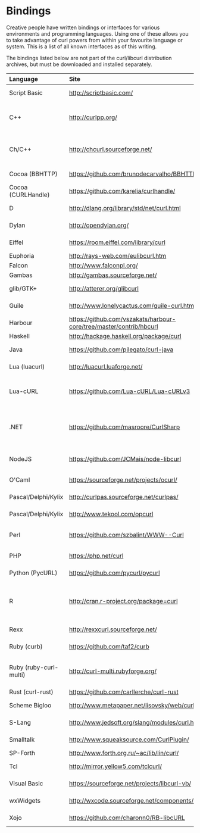 # Bindings

Creative people have written bindings or interfaces for various environments
and programming languages. Using one of these allows you to take advantage of
curl powers from within your favourite language or system. This is a list of
all known interfaces as of this writing.

The bindings listed below are not part of the curl/libcurl distribution
archives, but must be downloaded and installed separately.

| Language | Site | Author\(s\) |
| :--- | :--- | :--- |
| Script Basic | <http://scriptbasic.com/> | Peter Verhas |
| C++ | <http://curlpp.org/> | Jean-Philippe, Barrette-LaPierre |
| Ch/C++ | <http://chcurl.sourceforge.net/> | Stephen Nestinger, Jonathan Rogado |
| Cocoa \(BBHTTP\) | <https://github.com/brunodecarvalho/BBHTTP> | Bruno de Carvalho |
| Cocoa \(CURLHandle\) | <https://github.com/karelia/curlhandle/> | Dan Wood |
| D | <http://dlang.org/library/std/net/curl.html> | Kenneth Bogert |
| Dylan | <http://opendylan.org/> | Chris Double |
| Eiffel | <https://room.eiffel.com/library/curl> | Eiffel Software |
| Euphoria | <http://rays-web.com/eulibcurl.htm> | Ray Smith |
| Falcon | <http://www.falconpl.org/> | Falcon |
| Gambas | <http://gambas.sourceforge.net/> | Gambas |
| glib/GTK+ | <http://atterer.org/glibcurl> | Richard Atterer |
| Guile | <http://www.lonelycactus.com/guile-curl.html> | Michael L. Gran |
| Harbour | <https://github.com/vszakats/harbour-core/tree/master/contrib/hbcurl> | Viktor Szakáts |
| Haskell | <http://hackage.haskell.org/package/curl> | Galois, Inc |
| Java | <https://github.com/pjlegato/curl-java> | Paul Legato |
| Lua (luacurl) | <http://luacurl.luaforge.net/> | Alexander Marinov |
| Lua-cURL | <https://github.com/Lua-cURL/Lua-cURLv3> | Jürgen Hötzel, Alexey Melnichuk |
| .NET | <https://github.com/masroore/CurlSharp> | Masroor Ehsan Choudhury, Jeffrey Phillips |
| NodeJS | <https://github.com/JCMais/node-libcurl> | Jonathan Cardoso Machado |
| O'Caml | <https://sourceforge.net/projects/ocurl/> | Lars Nilsson |
| Pascal/Delphi/Kylix | <http://curlpas.sourceforge.net/curlpas/> | Jeffrey Pohlmeyer. |
| Pascal/Delphi/Kylix | <http://www.tekool.com/opcurl> | Christophe Espern. |
| Perl | <https://github.com/szbalint/WWW--Curl> | Cris Bailiff and Bálint Szilakszi |
| PHP | <https://php.net/curl> | Sterling Hughes |
| Python (PycURL) | <https://github.com/pycurl/pycurl> | Kjetil Jacobsen |
| R | <http://cran.r-project.org/package=curl> | Jeroen Ooms, Hadley Wickham, RStudio |
| Rexx | <http://rexxcurl.sourceforge.net/> | Mark Hessling |
| Ruby (curb) | <https://github.com/taf2/curb> | Ross Bamford |
| Ruby (ruby-curl-multi) | <http://curl-multi.rubyforge.org/> | Kristjan Petursson and Keith Rarick |
| Rust (curl-rust) | <https://github.com/carllerche/curl-rust> | Carl Lerche |
| Scheme Bigloo | <http://www.metapaper.net/lisovsky/web/curl/> | Kirill Lisovsky |
| S-Lang | <http://www.jedsoft.org/slang/modules/curl.html> | John E Davis |
| Smalltalk | <http://www.squeaksource.com/CurlPlugin/> | Danil Osipchuk |
| SP-Forth | <http://www.forth.org.ru/~ac/lib/lin/curl/> | ygrek |
| Tcl | <http://mirror.yellow5.com/tclcurl/> | Andrés García |
| Visual Basic | <https://sourceforge.net/projects/libcurl-vb/> | Jeffrey Phillips |
| wxWidgets | <http://wxcode.sourceforge.net/components/wxcurl/> | Casey O'Donnell |
| Xojo | <https://github.com/charonn0/RB-libcURL> | Andrew Lambert |
